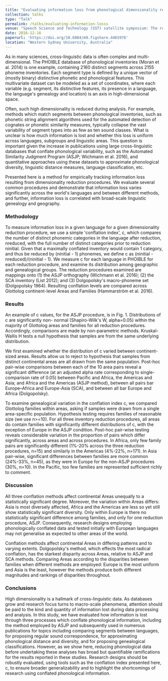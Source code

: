 ```yaml
---
title: "Evaluating information loss from phonological dimensionality reduction"
collection: talks
type: "Talk"
permalink: /talks/evaluating-information-losss
venue: "Speech Science and Technology (SST) satellite symposium: The role of predictability in shaping human language sound patterns"
date: 2016-12-16
paperurl: 'https://doi.org/10.6084/m9.figshare.4465976'
location: "Western Sydney University, Australia"
---
```


As in many sciences, cross-linguistic data is often complex and multi-dimensional. The PHOIBLE database of phonological inventories (Moran et al. 2014) is one example, containing 2160 distinct segments across 2155 phoneme inventories. Each segment type is defined by a unique vector of (mostly binary) distinctive phonetic and phonological features. This multivariate dataset can be modeled as a set of coordinates, where each variable (e.g. segment, its distinctive features, its presence in a language, the language's genealogy and location) is an axis in high-dimensional space.

Often, such high dimensionality is reduced during analysis. For example, methods which match segments between phonological inventories, such as phonetic string alignment algorithms used for the automated detection of cognates or phonetic similarity measures, typically collapse the vast variability of segment types into as few as ten sound classes. What is unclear is how much information is lost and whether this loss is uniform across languages, subgroups and linguistic areas. This question is important given the increase in publications using large cross-linguistic databases that conflate phonological variability, such as the Automated Similarity Judgment Program (ASJP; Wichmann et al. 2016), and quantitative approaches using these datasets to approximate phonological diversity, linguistic distance measures, language classification, etc.

Presented here is a method for empirically tracking information loss resulting from dimensionality reduction procedures. We evaluate several common procedures and demonstrate that information loss varies significantly across the world's languages and between different methods, and further, information loss is correlated with broad-scale linguistic genealogy and geography.

### Methodology

To measure information loss in a given language for a given dimensionality reduction procedure, we use a simple 'conflation index', c, which compares the number of distinct phonemic categories in the language after reduction, nreduced, with the full number of distinct categories prior to reduction ninitial. Given that a maximally conflated inventory would contain 1 category, and thus be reduced by (ninitial - 1) phonemes, we define c as (ninitial - nreduced)/(ninitial - 1). We measure c for each language in PHOIBLE for each reduction procedure, and examine its distribution among geographic and genealogical groups. The reduction procedures examined are mappings onto (1) the ASJP orthography (Wichmann et al. 2016); (2) the SCA inventory (List 2012); and (3) Dolgopolsky's macro-phoneme set (Dolgopolsky 1964). Resulting conflation levels are compared across Glottolog continent-level Areas and Families (Hammarström et al. 2016).

### Results

An example of c values, for the ASJP procedure, is in Fig. 1. Distributions of c are significantly non- normal (Shapiro-Wilk's W, alpha=0.05) within the majority of Glottolog areas and families for all reduction procedures. Accordingly, comparisons are made by non-parametric methods. Kruskal-Wallis H tests a null hypothesis that samples are from the same underlying distribution.

We first examined whether the distribution of c varied between continent-sized areas. Results allow us to reject to hypothesis that samples from distinct continental areas are all drawn from the same population. Post-hoc pair-wise comparisons between each of the 10 area pairs reveal a significant difference (at an adjusted alpha rate corresponding to single-comparison rate of 0.05) between Pacific and Africa, the Americas and Asia; and Africa and the Americas (ASJP method), between all pairs bar Europe–Africa and Europe-Asia (SCA), and between all bar Europe and Africa (Dolgopolsky).

To examine genealogical variation in the conflation index c, we compared Glottolog families within areas, asking if samples were drawn from a single area-specific population. Hypothesis testing requires families of reasonable size (we use n>=10). For all three inventory reduction procedures, all areas do contain families with significantly different distributions of c, with the exception of Europe in the ASJP condition. Post-hoc pair-wise testing reveals considerable variation in the proportion of pairs which differ significantly, across areas and across procedures. In Africa, only few family pairs are significantly different (1%-20% across the three reduction procedures, n=15) and similarly in the Americas (4%-22%, n=171). In Asia pair-wise, significant differences between families are more common (24%-33%, n=45), as they were in Europe for the non-ASJP procedures (30%, n=10). In the Pacific, too few families are represented sufficient richly to comment.

### Discussion

All three conflation methods affect continental Areas unequally to a statistically significant degree. Moreover, the variation within Areas differs: Asia is most diversely affected, Africa and the Americas are less so yet still show statistically significant diversity. Only within Europe is there no statistically significant difference among families, and only for one reduction procedure, ASJP. Consequently, research designs employing phonologically conflated data and tested initially with European languages may not generalise as expected to other areas of the world.

Conflation methods affect continental Areas in differing patterns and to varying extents. Dolgopolsky's method, which effects the most radical conflation, has the starkest disparity across Areas, relative to ASJP and SCA methods. Comparing Areas according to the disparities between families when different methods are employed: Europe is the most uniform and Asia is the least, however the methods produce both different magnitudes and rankings of disparities throughout.

### Conclusions

High dimensionality is a hallmark of cross-linguistic data. As databases grow and research focus turns to macro-scale phenomena, attention should be paid to the kind and quantity of information lost during data processing and analysis. In this study, we have evaluated how information is lost through three processes which conflate phonological information, including the method employed by ASJP and subsequently used in numerous publications for topics including comparing segments between languages, for proposing regular sound correspondence, for approximating phonological distance and diversity, and for proposing genealogical classifications. However, as we show here, reducing phonological data before undertaking these analyses has broad but quantifiable ramifications for the results reported in these studies. Research designs should be robustly evaluated, using tools such as the conflation index presented here, c, to ensure broader generalizability and to highlight the shortcomings of research using conflated phonological information.


